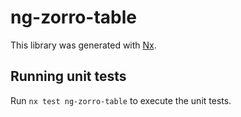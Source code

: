 # ng-zorro-table

This library was generated with [Nx](https://nx.dev).

## Running unit tests

Run `nx test ng-zorro-table` to execute the unit tests.
